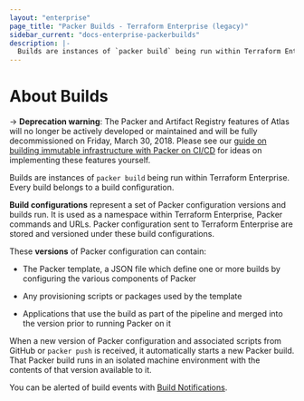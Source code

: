 ```yaml
---
layout: "enterprise"
page_title: "Packer Builds - Terraform Enterprise (legacy)"
sidebar_current: "docs-enterprise-packerbuilds"
description: |-
  Builds are instances of `packer build` being run within Terraform Enterprise.
---
```


# About Builds

-> **Deprecation warning**:  The Packer and Artifact Registry features of Atlas will no longer be actively developed or maintained and will be fully decommissioned on Friday, March 30, 2018. Please see our [guide on building immutable infrastructure with Packer on CI/CD](https://www.packer.io/guides/packer-on-cicd/) for ideas on implementing these features yourself.

Builds are instances of `packer build` being run within Terraform Enterprise.
Every build belongs to a build configuration.

__Build configurations__ represent a set of Packer configuration versions and
builds run. It is used as a namespace within Terraform Enterprise, Packer
commands and URLs. Packer configuration sent to Terraform Enterprise are stored
and versioned under these build configurations.

These __versions__ of Packer configuration can contain:

- The Packer template, a JSON file which define one or more builds by
  configuring the various components of Packer

- Any provisioning scripts or packages used by the template

- Applications that use the build as part of the pipeline and merged into the
  version prior to running Packer on it

When a new version of Packer configuration and associated scripts from GitHub or
`packer push` is received, it automatically starts a new Packer build. That
Packer build runs in an isolated machine environment with the contents of that
version available to it.

You can be alerted of build events with
[Build Notifications](/docs/enterprise-legacy/packer/builds/notifications.html).
